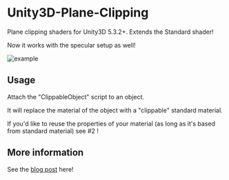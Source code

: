 # Unity3D-Plane-Clipping
Plane clipping shaders for Unity3D 5.3.2+. Extends the Standard shader!

Now it works with the specular setup as well!

![example](http://i.imgur.com/sHb2Y1H.png)

## Usage

Attach the "ClippableObject" script to an object.

It will replace the material of the object with a "clippable" standard material.

If you'd like to reuse the properties of your material (as long as it's based from standard material) see #2 !

## More information

See the [blog post](http://www.toxicfork.com/194/per-object-clipping-planes-shader-in-unity3d-5) here!